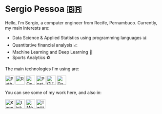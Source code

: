 
# Sergio Pessoa :brazil:

Hello, I'm Sergio, a computer engineer from Recife, Pernambuco. Currently, my main interests are:

- Data Science & Applied Statistics using programming languages :bar_chart:
- Quantitative financial analysis :chart_with_upwards_trend:
- Machine Learning and Deep Learning :triangular_ruler:
- Sports Analytics :soccer:

The main technologies I'm using are:
<p align="left">  <img  alt="Python"  src="https://www.vectorlogo.zone/logos/python/python-icon.svg" height="30"> 
<img  alt="R"  src="https://www.vectorlogo.zone/logos/r-project/r-project-icon.svg" height="30">
<img  alt="OpenCV"  src="https://www.vectorlogo.zone/logos/opencv/opencv-icon.svg" height="30">
<img  alt="Postgres"  src="https://www.vectorlogo.zone/logos/postgresql/postgresql-icon.svg" height="30">
<img  alt="GIT"  src="https://www.vectorlogo.zone/logos/git-scm/git-scm-icon.svg" height="30">
<img  alt="Docker"  src="https://www.vectorlogo.zone/logos/docker/docker-tile.svg" height="30">
<p>

You can see some of my work here, and also in:
  <p><a  href="https://www.kaggle.com/sslp23/code">  <img  alt="Kaggle"  src="https://www.vectorlogo.zone/logos/kaggle/kaggle-icon.svg" height="30">  </a> 
  <a  href="https://www.linkedin.com/in/sergio-pessoa-079317187/">  <img alt="Linkedin" src="https://www.vectorlogo.zone/logos/linkedin/linkedin-icon.svg" height="30">  </a> 
  <a  href="https://medium.com/@sslp23">  <img alt="Medium" src="https://www.vectorlogo.zone/logos/medium/medium-tile.svg" height="30">  </a>
  <a  href="https://twitter.com/sergiopessoa23">  <img alt="Twitter" src="https://seeklogo.com/images/T/twitter-x-logo-101C7D2420-seeklogo.com.png?v=638258862800000000" height="30">  </a> </p>
